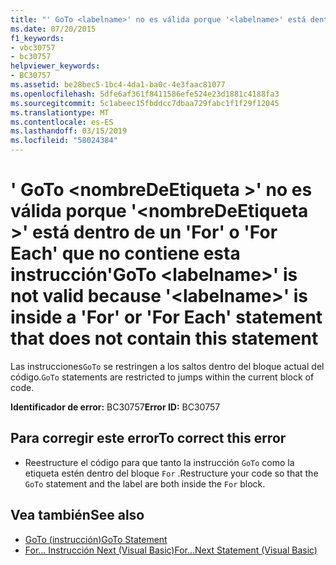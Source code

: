 ```yaml
---
title: "' GoTo <labelname>' no es válida porque '<labelname>' está dentro de un 'For' o 'For Each' que no contiene esta instrucción"
ms.date: 07/20/2015
f1_keywords:
- vbc30757
- bc30757
helpviewer_keywords:
- BC30757
ms.assetid: be28bec5-1bc4-4da1-ba0c-4e3faac81077
ms.openlocfilehash: 5dfe6af361f8411586efe524e23d1881c4188fa3
ms.sourcegitcommit: 5c1abeec15fbddcc7dbaa729fabc1f1f29f12045
ms.translationtype: MT
ms.contentlocale: es-ES
ms.lasthandoff: 03/15/2019
ms.locfileid: "58024384"
---
```

# <a name="goto-labelname-is-not-valid-because-labelname-is-inside-a-for-or-for-each-statement-that-does-not-contain-this-statement"></a><span data-ttu-id="9a9ed-102">' GoTo \<nombreDeEtiqueta >' no es válida porque '\<nombreDeEtiqueta >' está dentro de un 'For' o 'For Each' que no contiene esta instrucción</span><span class="sxs-lookup"><span data-stu-id="9a9ed-102">'GoTo \<labelname>' is not valid because '\<labelname>' is inside a 'For' or 'For Each' statement that does not contain this statement</span></span>
<span data-ttu-id="9a9ed-103">Las instrucciones`GoTo` se restringen a los saltos dentro del bloque actual del código.</span><span class="sxs-lookup"><span data-stu-id="9a9ed-103">`GoTo` statements are restricted to jumps within the current block of code.</span></span>  
  
 <span data-ttu-id="9a9ed-104">**Identificador de error:** BC30757</span><span class="sxs-lookup"><span data-stu-id="9a9ed-104">**Error ID:** BC30757</span></span>  
  
## <a name="to-correct-this-error"></a><span data-ttu-id="9a9ed-105">Para corregir este error</span><span class="sxs-lookup"><span data-stu-id="9a9ed-105">To correct this error</span></span>  
  
-   <span data-ttu-id="9a9ed-106">Reestructure el código para que tanto la instrucción `GoTo` como la etiqueta estén dentro del bloque `For` .</span><span class="sxs-lookup"><span data-stu-id="9a9ed-106">Restructure your code so that the `GoTo` statement and the label are both inside the `For` block.</span></span>  
  
## <a name="see-also"></a><span data-ttu-id="9a9ed-107">Vea también</span><span class="sxs-lookup"><span data-stu-id="9a9ed-107">See also</span></span>

- [<span data-ttu-id="9a9ed-108">GoTo (instrucción)</span><span class="sxs-lookup"><span data-stu-id="9a9ed-108">GoTo Statement</span></span>](../../visual-basic/language-reference/statements/goto-statement.md)
- [<span data-ttu-id="9a9ed-109">For... Instrucción Next (Visual Basic)</span><span class="sxs-lookup"><span data-stu-id="9a9ed-109">For...Next Statement (Visual Basic)</span></span>](../language-reference/statements/for-next-statement.md)
